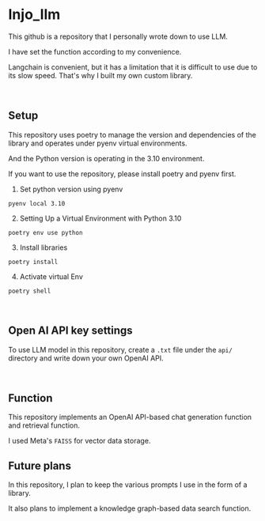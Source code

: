 # Injo_llm

This github is a repository that I personally wrote down to use LLM. 

I have set the function according to my convenience. 

Langchain is convenient, but it has a limitation that it is difficult to use due to its slow speed. That's why I built my own custom library.

<br>

## Setup
This repository uses poetry to manage the version and dependencies of the library and operates under pyenv virtual environments. 

And the Python version is operating in the 3.10 environment.

If you want to use the repository, please install poetry and pyenv first.

1. Set python version using pyenv 
```shell
pyenv local 3.10
```

2. Setting Up a Virtual Environment with Python 3.10
```shell
poetry env use python
```

3. Install libraries 
```shell
poetry install 
```

4. Activate virtual Env 
```shell
poetry shell
```

<Br>

## Open AI API key settings
To use LLM model in this repository, create a `.txt` file under the `api/` directory and write down your own OpenAI API.

<br>

## Function
This repository implements an OpenAI API-based chat generation function and retrieval function. 

I used Meta's `FAISS` for vector data storage.

## Future plans 

In this repository, I plan to keep the various prompts I use in the form of a library. 

It also plans to implement a knowledge graph-based data search function.